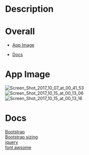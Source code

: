 # Description  
       
# Overall        
* [App Image](#section1)       
<!-- * [Basic Installation](#section2) -->     
* [Docs](#section3)       
<!--* * [Issue & Solution](#section4)     
* [Note](#section5)     -->
  
# <a name="section1"> App Image     
<img src="https://preview.ibb.co/iO2Viw/Screen_Shot_2017_10_07_at_00_41_53.png" alt="Screen_Shot_2017_10_07_at_00_41_53" border="0">   
<img src="https://preview.ibb.co/hRYDtw/Screen_Shot_2017_10_15_at_00_13_06.png" alt="Screen_Shot_2017_10_15_at_00_13_06" border="0">   
<img src="https://preview.ibb.co/jiwYtw/Screen_Shot_2017_10_15_at_00_13_16.png" alt="Screen_Shot_2017_10_15_at_00_13_16" border="0">   
       
<!-- # <a name="section2"> Basic Installation-->   
    
# <a name="section3"> Docs     
  [Bootstrap](https://getbootstrap.com/docs/4.0/getting-started/introduction/)  
  [Bootstrap sizing](https://www.w3schools.com/bootstrap/bootstrap_forms_sizing.asp)    
  [jquery](http://code.jquery.com/)    
  [font awsome](http://fontawesome.io/get-started/)    
     
<!--# <a name="section4"> Issue & Solution   
   
# <a name="section5"> Note-->   
   
      